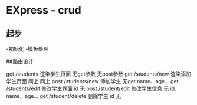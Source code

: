 # EXpress - crud

## 起步

-初始化
-模板处理

##路由设计

get    /students         渲染学生页面           无get参数         无post参数
get    /students/new     渲染添加学生页面        同上              同上
post   /students/new     添加学生               无get             name、age...
get    /students/edit    修改学生界面           id                无
post   /student/edit     修改学生信息           无                id、name、age...
get    /student/delete   删除学生               id                无